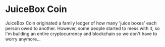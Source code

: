 # JuiceBox Coin

JuiceBox Coin originated a family ledger of how many 'juice boxes' each person owed to another. However, some people started to mess with it, so I'm building an entire cryptocurrency and blockchain so we don't have to worry anymore...
